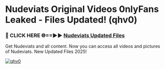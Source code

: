 # Nudeviats Original Videos 0nlyFans Leaked - Files Updated! (qhv0)

<h3>🔴 CLICK HERE 🌐==►► <a href="https://tinyurl.com/y5r63du9" rel="nofollow">Nudeviats Updated Files</a></h3>

Get Nudeviats and all content. Now you can access all videos and pictures of Nudeviats. New Updated Files 2025!

[![qhv0](https://i.imgur.com/UVo9nyh.gif)](https://tinyurl.com/y5r63du9)